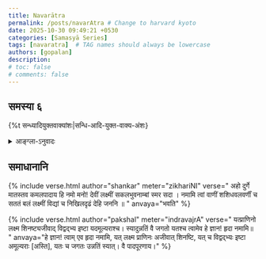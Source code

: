 ```yaml
---
title: Navarātra
permalink: /posts/navarAtra # Change to harvard kyoto
date: 2025-10-30 09:49:21 +0530
categories: [Samasyā Series]
tags: [navaratra]  # TAG names should always be lowercase
authors: [gopalan]
description: 
# toc: false
# comments: false
---
```


## समस्या ६

<!-- U+2800 BRAILLE PATTERN BLANK: "⠀" -->

{%t सन्ध्यादियुक्तवाक्यांशः|सन्धि-आदि-युक्त-वाक्य-अंशः}

<details>
  <summary>आङ्ग्ला-ऽनुवादः</summary>
<div markdown="1">



</div>
</details>

## समाधानानि

<!-- Verse format -->

{% include verse.html
   author="shankar"
   meter="zikhariNI"
   verse="
अहो दुर्गे मातस्तव कमलपादाय हि नमो 
मनो! देवीं लक्ष्मीं सकलभुवनाम्बां स्मर सदा ।
नमामि त्वां वाणीं शशिधवलवर्णीं च सततं 
बलं लक्ष्मीं विद्यां च निखिलदृढं देहि जननि ॥
   "
   anvaya="भवति"
%}

{% include verse.html
   author="pakshal"
   meter="indravajrA"
   verse="
यत्प्राणिनो लक्ष्म शिनष्ट्यजीवाद्
विद्वद्भ्य इष्टा यदमूल्यराश्च।
स्यादुन्नतिं वै जगतो यतश्च
त्वामेव हे ज्ञान! हृदा नमामि॥
   "
   anvaya="हे ज्ञान! त्वाम् एव हृदा नमामि, यत् लक्ष्म प्राणिनः अजीवात् शिनष्टि, यत् च विद्वद्भ्यः इष्टा अमूल्यराः [अस्ति], यतः च जगतः उन्नतिं स्यात्। वै पादपूरणाय।"
%}